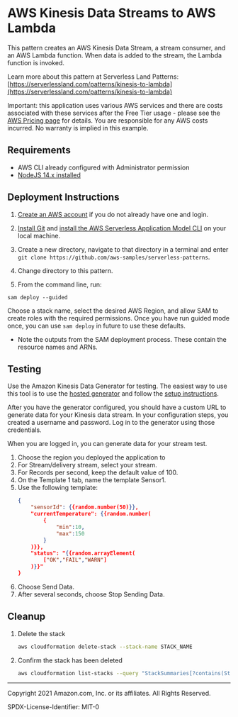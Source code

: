 # AWS Kinesis Data Streams to AWS Lambda

This pattern creates an AWS Kinesis Data Stream, a stream consumer, and an AWS Lambda function. When data is added to the stream, the Lambda function is invoked.

Learn more about this pattern at Serverless Land Patterns: [https://serverlessland.com/patterns/kinesis-to-lambda](https://serverlessland.com/patterns/kinesis-to-lambda)

Important: this application uses various AWS services and there are costs associated with these services after the Free Tier usage - please see the [AWS Pricing page](https://aws.amazon.com/pricing/) for details. You are responsible for any AWS costs incurred. No warranty is implied in this example.

## Requirements

* AWS CLI already configured with Administrator permission
* [NodeJS 14.x installed](https://nodejs.org/en/download/)

## Deployment Instructions

1. [Create an AWS account](https://portal.aws.amazon.com/gp/aws/developer/registration/index.html) if you do not already have one and login.

1. [Install Git](https://git-scm.com/book/en/v2/Getting-Started-Installing-Git) and [install the AWS Serverless Application Model CLI](https://docs.aws.amazon.com/serverless-application-model/latest/developerguide/serverless-sam-cli-install.html) on your local machine.

1. Create a new directory, navigate to that directory in a terminal and enter ```git clone https://github.com/aws-samples/serverless-patterns```.

1. Change directory to this pattern.

1. From the command line, run:
```
sam deploy --guided
```
Choose a stack name, select the desired AWS Region, and allow SAM to create roles with the required permissions. Once you have run guided mode once, you can use `sam deploy` in future to use these defaults.

* Note the outputs from the SAM deployment process. These contain the resource names and ARNs.

## Testing

Use the Amazon Kinesis Data Generator for testing. The easiest way to use this tool is to use the [hosted generator](https://awslabs.github.io/amazon-kinesis-data-generator/web/producer.html) and follow the [setup instructions](https://awslabs.github.io/amazon-kinesis-data-generator/web/help.html).

After you have the generator configured, you should have a custom URL to generate data for your Kinesis data stream. In your configuration steps, you created a username and password. Log in to the generator using those credentials.

When you are logged in, you can generate data for your stream test.

1. Choose the region you deployed the application to
1. For Stream/delivery stream, select your stream.
1. For Records per second, keep the default value of 100.
1. On the Template 1 tab, name the template Sensor1.
1. Use the following template:
    ```JSON
    {
        "sensorId": {{random.number(50)}},
        "currentTemperature": {{random.number(
            {
                "min":10,
                "max":150
            }
        )}},
        "status": "{{random.arrayElement(
            ["OK","FAIL","WARN"]
        )}}"
    }
    ```
1. Choose Send Data.
1. After several seconds, choose Stop Sending Data.

## Cleanup

1. Delete the stack
    ```bash
    aws cloudformation delete-stack --stack-name STACK_NAME
    ```
1. Confirm the stack has been deleted
    ```bash
    aws cloudformation list-stacks --query "StackSummaries[?contains(StackName,'STACK_NAME')].StackStatus"
    ```

----
Copyright 2021 Amazon.com, Inc. or its affiliates. All Rights Reserved.

SPDX-License-Identifier: MIT-0
